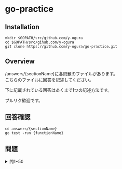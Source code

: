 # go-practice

## Installation
```
mkdir $GOPATH/src/github.com/y-ogura
cd $GOPATH/src/gihub.com/y-ogura
git clone https://github.com/y-ogura/go-practice.git
```

## Overview
/answers/{sectionName}に各問題のファイルがあります。    
こちらのファイルに回答を記述してください。

下に記載されている回答はあくまで1つの記述方法です。

プルリク歓迎です。

## 回答確認

```
cd answers/{sectionName}
go test -run {functionName}
```

## 問題
<details><summary>問1~50</summary>

**問1**    
`a := map[string]string{"a": "a"}`と`b := map[string]string{"b": "b"}`をマージしたｃを出力してください
> eg map[a:a b:b]

<details><summary>回答</summary>

```go
a := map[string]string{"a": "a"}
b := map[string]string{"b": "b"}
c := map[string]string{}

for key, val := range a {
    c[key] = val
}
for key, val := range b {
    c[key] = val
}

return c
```

**問2**    
```go
arry := []string{"aa", "bb", "cc", "dd", "ee", "ff", "gg"}
```
のdd,ee,ffを新たな配列として返してください
> e.g `[dd ee ff]`

<details><summary>回答</summary>

```go
arry := []string{"aa", "bb", "cc", "dd", "ee", "ff", "gg"}
return arry[3:6]
```


</details>

</details>
